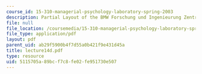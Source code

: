 ```yaml
---
course_id: 15-310-managerial-psychology-laboratory-spring-2003
description: Partial Layout of the BMW Forschung und Ingenieurung Zentrum
file: null
file_location: /coursemedia/15-310-managerial-psychology-laboratory-spring-2003/5115705a89bcf7c8fe02fe951730e507_lecture14d.pdf
file_type: application/pdf
layout: pdf
parent_uid: ab29f5900b4f7d55a0b421f9e431d45a
title: lecture14d.pdf
type: resource
uid: 5115705a-89bc-f7c8-fe02-fe951730e507
---
```

